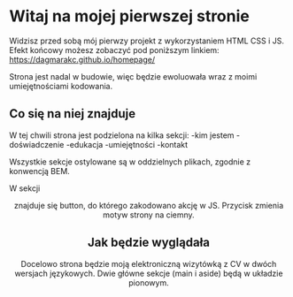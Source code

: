 # Witaj na mojej pierwszej stronie

Widzisz przed sobą mój pierwzy projekt z wykorzystaniem HTML CSS i JS.
Efekt końcowy możesz zobaczyć pod poniższym linkiem:
https://dagmarakc.github.io/homepage/

Strona jest nadal w budowie, więc będzie ewoluowała wraz z moimi umiejętnościami kodowania.

## Co się na niej znajduje

W tej chwili strona jest podzielona na kilka sekcji:
-kim jestem
-doświadczenie
-edukacja
-umiejętności
-kontakt

Wszystkie sekcje ostylowane są w oddzielnych plikach, zgodnie z konwencją BEM.

W sekcji <header> znajduje się button, do którego zakodowano akcję w JS. Przycisk zmienia motyw strony na ciemny.

## Jak będzie wyglądała

Docelowo strona będzie moją elektroniczną wizytówką z CV w dwóch wersjach językowych. Dwie główne sekcje (main i aside) będą w układzie pionowym.
